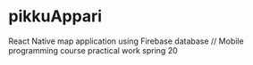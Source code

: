 # pikkuAppari
React Native map application using Firebase database // Mobile programming course practical work spring 20
